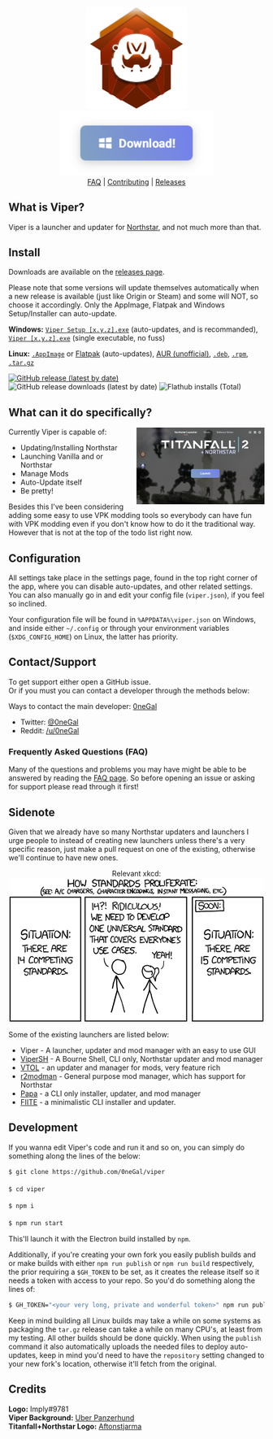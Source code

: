 <p align="center">
	<img src="src/assets/icons/512x512.png" width="200px"><br>
	<a href="https://github.com/0neGal/viper/releases/download/v1.6.1/Viper-Setup-1.6.1.exe"><img src="assets/download.png" width="300px"></a><br>
	<a href="FAQ.md">FAQ</a> | 
	<a href="CONTRIBUTING.md">Contributing</a> | 
	<a href="https://github.com/0neGal/viper/releases">Releases</a><br>
</p>

## What is Viper?

Viper is a launcher and updater for [Northstar](https://github.com/R2Northstar/Northstar), and not much more than that.

## Install

Downloads are available on the [releases page](https://github.com/0neGal/viper/releases/latest). 

Please note that some versions will update themselves automatically when a new release is available (just like Origin or Steam) and some will NOT, so choose it accordingly. Only the AppImage, Flatpak and Windows Setup/Installer can auto-update.

**Windows:** [`Viper Setup [x.y.z].exe`](https://github.com/0neGal/viper/releases/download/v1.6.1/Viper-Setup-1.6.1.exe) (auto-updates, and is recommanded), [`Viper [x.y.z].exe`](https://github.com/0neGal/viper/releases/download/v1.6.1/Viper-1.6.1.exe) (single executable, no fuss)

**Linux:** [`.AppImage`](https://github.com/0neGal/viper/releases/download/v1.6.1/Viper-1.6.1.AppImage) or [Flatpak](https://flathub.org/apps/details/com.github._0negal.Viper) (auto-updates), [AUR (unofficial)](https://aur.archlinux.org/packages/viper-bin), [`.deb`](https://github.com/0neGal/viper/releases/download/v1.6.1/viper-1.6.1_amd64.deb), [`.rpm`](https://github.com/0neGal/viper/releases/download/v1.6.1/Viper-1.6.1.x86_64.rpm), [`.tar.gz`](https://github.com/0neGal/viper/releases/download/v1.6.1/Viper-1.6.1.tar.gz)

<a href="https://github.com/0neGal/viper/releases"><img src="https://img.shields.io/github/v/release/0neGal/viper" alt="GitHub release (latest by date)"></a>
<img src="https://img.shields.io/github/downloads/0neGal/viper/latest/total" alt="GitHub release downloads (latest by date)">
<img src="https://img.shields.io/flathub/downloads/com.github._0negal.Viper?label=Flathub%20installs" alt="Flathub installs (Total)">

## What can it do specifically?

<p>
Currently Viper is capable of:

<img src="assets/preview.png" align="right" width="50%">

 * Updating/Installing Northstar
 * Launching Vanilla and or Northstar
 * Manage Mods
 * Auto-Update itself 
 * Be pretty!

Besides this I've been considering adding some easy to use VPK modding tools so everybody can have fun with VPK modding even if you don't know how to do it the traditional way. However that is not at the top of the todo list right now.
</p>

## Configuration

All settings take place in the settings page, found in the top right corner of the app, where you can disable auto-updates, and other related settings. You can also manually go in and edit your config file (`viper.json`), if you feel so inclined.

Your configuration file will be found in `%APPDATA%\viper.json` on Windows, and inside either `~/.config` or through your environment variables (`$XDG_CONFIG_HOME`) on Linux, the latter has priority.

## Contact/Support

To get support either open a GitHub issue.<br>
Or if you must you can contact a developer through the methods below:

Ways to contact the main developer: [0neGal](https://github.com/0neGal)
 * Twitter: [@0neGal](https://twitter.com/0neGal)
 * Reddit: [/u/0neGal](https://reddit.com/u/0neGal)

### Frequently Asked Questions (FAQ)

Many of the questions and problems you may have might be able to be answered by reading the [FAQ page](FAQ.md). So before opening an issue or asking for support please read through it first!

## Sidenote

Given that we already have so many Northstar updaters and launchers I urge people to instead of creating new launchers unless there's a very specific reason, just make a pull request on one of the existing, otherwise we'll continue to have new ones.

<p align="center">
	Relevant xkcd:<br>
	<img src="assets/xkcd.png">
</p>

Some of the existing launchers are listed below:
 * Viper - A launcher, updater and mod manager with an easy to use GUI
 * [ViperSH](https://github.com/0neGal/viper-sh) - A Bourne Shell, CLI only, Northstar updater and mod manager
 * [VTOL](https://github.com/BigSpice/VTOL) - an updater and manager for mods, very feature rich
 * [r2modman](https://github.com/ebkr/r2modmanPlus) - General purpose mod manager, which has support for Northstar
 * [Papa](https://github.com/AnActualEmerald/papa/) - a CLI only installer, updater, and mod manager
 * [FIITE](https://github.com/EladNLG/FastestInstallerInTheEast) - a minimalistic CLI installer and updater.

## Development

If you wanna edit Viper's code and run it and so on, you can simply do something along the lines of the below:

```sh
$ git clone https://github.com/0neGal/viper

$ cd viper

$ npm i

$ npm run start
```

This'll launch it with the Electron build installed by `npm`.

Additionally, if you're creating your own fork you easily publish builds and or make builds with either `npm run publish` or `npm run build` respectively, the prior requiring a `$GH_TOKEN` to be set, as it creates the release itself so it needs a token with access to your repo. So you'd do something along the lines of:

```sh
$ GH_TOKEN="<your very long, private and wonderful token>" npm run publish
```

Keep in mind building all Linux builds may take a while on some systems as packaging the `tar.gz` release can take a while on many CPU's, at least from my testing. All other builds should be done quickly. When using the `publish` command it also automatically uploads the needed files to deploy auto-updates, keep in mind you'd need to have the `repository` setting changed to your new fork's location, otherwise it'll fetch from the original.

## Credits

**Logo:** Imply#9781<br>
**Viper Background:** [Uber Panzerhund](https://www.reddit.com/r/titanfall/comments/fwuh2x/take_to_the_skies)<br>
**Titanfall+Northstar Logo:** [Aftonstjarma](https://www.steamgriddb.com/logo/47851)
